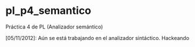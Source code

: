 pl_p4_semantico
===============

Práctica 4 de PL (Analizador semántico)

[05/11/2012]: Aún se está trabajando en el analizador sintáctico.
 Hackeando